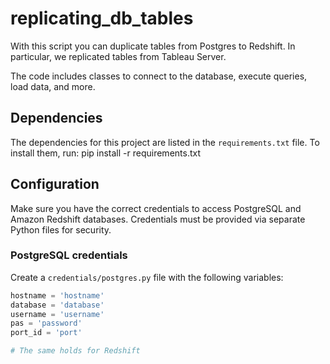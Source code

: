 # replicating_db_tables

With this script you can duplicate tables from Postgres to Redshift.
In particular, we replicated tables from Tableau Server.

The code includes classes to connect to the database, execute queries, load data, and more.

## Dependencies

The dependencies for this project are listed in the `requirements.txt` file. To install them, run:
pip install -r requirements.txt


## Configuration

Make sure you have the correct credentials to access PostgreSQL and Amazon Redshift databases. Credentials must be provided via separate Python files for security.

### PostgreSQL credentials

Create a `credentials/postgres.py` file with the following variables:

```python
hostname = 'hostname'
database = 'database'
username = 'username'
pas = 'password'
port_id = 'port'

# The same holds for Redshift
